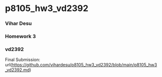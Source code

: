# p8105_hw3_vd2392

### Vihar Desu
### Homework 3
### vd2392

Final Submission: url(https://github.com/vihardesu/p8105_hw3_vd2392/blob/main/p8105_hw3_vd2392.md)
